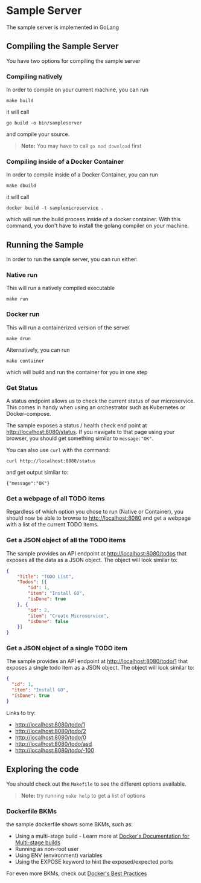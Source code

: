 # Sample Server

The sample server is implemented in GoLang

## Compiling the Sample Server

You have two options for compiling the sample server

### Compiling natively

In order to compile on your current machine, you can run

```shell
make build
```

it will call

```shell
go build -o bin/sampleserver
```

and compile your source.

>**Note:** You may have to call `go mod download` first

### Compiling inside of a Docker Container
In order to compile inside of a Docker Container, you can run

```shell
make dbuild
```

it will call

```shell
docker build -t samplemicroservice .
```

which will run the build process inside of a docker container. With this command, you don't have to install the golang compiler on your machine.


## Running the Sample

In order to run the sample server, you can run either:

### Native run

This will run a natively compiled executable

```shell
make run
```

### Docker run

This will run a containerized version of the server

```shell
make drun
```

Alternatively, you can run

```shell
make container
```

which will build and run the container for you in one step


### Get Status

A status endpoint allows us to check the current status of our microservice. This comes in handy when using an orchestrator such as Kubernetes or Docker-compose.

The sample exposes a status / health check end point at [http://localhost:8080/status](http://localhost:8080/status). If you navigate to that page using your browser, you should get something similar to `message:"OK"`.

You can also use `curl` with the command:

```shell
curl http://localhost:8080/status
```

and get output similar to:

```
{"message":"OK"}
```


### Get a webpage of all TODO items

Regardless of which option you chose to run (Native or Container), you should now be able to browse to
[http://localhost:8080](http://localhost:8080) and get a webpage with a list of the current TODO items.

### Get a JSON object of all the TODO items

The sample provides an API endpoint at [http://localhost:8080/todos](http://localhost:8080/todos) that exposes all the data as a JSON object. The object will look similar to:

```json
{
    "Title": "TODO List",
    "Todos": [{
        "id": 1,
        "item": "Install GO",
        "isDone": true
    }, {
        "id": 2,
        "item": "Create Microservice",
        "isDone": false
    }]
}
```

### Get a JSON object of a single TODO item

The sample provides an API endpoint at [http://localhost:8080/todo/1](http://localhost:8080/todo/1) that exposes a single todo item as a JSON object. The object will look similar to:

```json
{
  "id": 1,
  "item": "Install GO",
  "isDone": true
}
```

Links to try:

- [http://localhost:8080/todo/1](http://localhost:8080/todo/1)
- [http://localhost:8080/todo/2](http://localhost:8080/todo/2)
- [http://localhost:8080/todo/0](http://localhost:8080/todo/0)
- [http://localhost:8080/todo/asd](http://localhost:8080/todo/asd)
- [http://localhost:8080/todo/-100](http://localhost:8080/todo/-100)


## Exploring the code

You should check out the `Makefile` to see the different options available.

> **Note:** try running `make help` to get a list of options

### Dockerfile BKMs

the sample dockerfile shows some BKMs, such as:

* Using a multi-stage build - Learn more at [Docker's Documentation for Multi-stage builds](https://docs.docker.com/build/building/multi-stage/)
* Running as non-root user
* Using ENV (environment) variables 
* Using the EXPOSE keyword to hint the exposed/expected ports

For even more BKMs, check out [Docker's Best Practices](https://docs.docker.com/develop/develop-images/dockerfile_best-practices/)